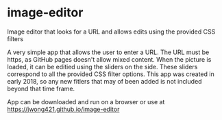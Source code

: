 # image-editor
Image editor that looks for a URL and allows edits using the provided CSS filters

  A very simple app that allows the user to enter a URL. The URL must be https, as GitHub pages doesn't allow mixed content. When the picture
is loaded, it can be editied using the sliders on the side. These sliders correspond to all the provided CSS filter options. This app was created
in early 2018, so any new fitlers that may of been added is not included beyond that time frame.

App can be downloaded and run on a browser or use at https://jwong421.github.io/image-editor
